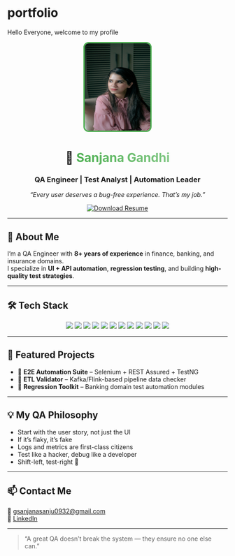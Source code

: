 # portfolio
Hello Everyone, welcome to my profile
<div align="center">

<img src="IMG_9997.JPG" width="150" height="200" style="border-radius: 12px; border: 3px solid #4CAF50;" />

# 🧪 <span style="background: linear-gradient(90deg, #4CAF50, #81C784); -webkit-background-clip: text; -webkit-text-fill-color: transparent;">Sanjana Gandhi</span>

### QA Engineer | Test Analyst | Automation Leader

_“Every user deserves a bug-free experience. That’s my job.”_

[![Download Resume](https://img.shields.io/badge/Download-Resume-4CAF50?style=for-the-badge&logo=readthedocs)](Resumme.pdf)

</div>

---

## 🧬 About Me

I’m a QA Engineer with **8+ years of experience** in finance, banking, and insurance domains.  
I specialize in **UI + API automation**, **regression testing**, and building **high-quality test strategies**.

---

## 🛠️ Tech Stack

<p align="center">
  <img src="https://img.shields.io/badge/Java-ED8B00?style=for-the-badge&logo=java&logoColor=white"/>
  <img src="https://img.shields.io/badge/Python-3776AB?style=for-the-badge&logo=python&logoColor=white"/>
  <img src="https://img.shields.io/badge/SQL-4479A1?style=for-the-badge&logo=postgresql&logoColor=white"/>
  <img src="https://img.shields.io/badge/Selenium-43B02A?style=for-the-badge&logo=selenium&logoColor=white"/>
  <img src="https://img.shields.io/badge/REST--Assured-6DB33F?style=for-the-badge"/>
  <img src="https://img.shields.io/badge/Cypress-17202C?style=for-the-badge&logo=cypress&logoColor=white"/>
  <img src="https://img.shields.io/badge/TestNG-FF6F00?style=for-the-badge"/>
  <img src="https://img.shields.io/badge/Cucumber-23D96C?style=for-the-badge&logo=cucumber&logoColor=white"/>
  <img src="https://img.shields.io/badge/Jenkins-D24939?style=for-the-badge&logo=jenkins&logoColor=white"/>
  <img src="https://img.shields.io/badge/Postman-FF6C37?style=for-the-badge&logo=postman&logoColor=white"/>
  <img src="https://img.shields.io/badge/Docker-2496ED?style=for-the-badge&logo=docker&logoColor=white"/>
  <img src="https://img.shields.io/badge/AWS-232F3E?style=for-the-badge&logo=amazon-aws&logoColor=white"/>
</p>

---

## 🚀 Featured Projects

- 🔹 **E2E Automation Suite** – Selenium + REST Assured + TestNG  
- 🔹 **ETL Validator** – Kafka/Flink-based pipeline data checker  
- 🔹 **Regression Toolkit** – Banking domain test automation modules

---

## 💡 My QA Philosophy

- Start with the user story, not just the UI  
- If it’s flaky, it’s fake  
- Logs and metrics are first-class citizens  
- Test like a hacker, debug like a developer  
- Shift-left, test-right 🚀

---

## 📫 Contact Me

📧 gsanjanasanju0932@gmail.com  
💼 [LinkedIn](https://www.linkedin.com/in/sanjana-gandhi-123842289/)

---

> “A great QA doesn’t break the system — they ensure no one else can.”
